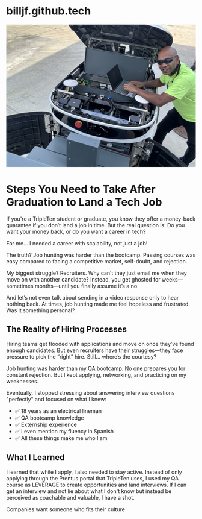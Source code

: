 # billjf.github.tech
![Header Image](https://github.com/billjf/billjf.github.tech/blob/main/billpython.JPEG)

# Steps You Need to Take After Graduation to Land a Tech Job

If you're a TripleTen student or graduate, you know they offer a money-back guarantee if you don’t land a job in time. But the real question is: Do you want your money back, or do you want a career in tech?

For me… I needed a career with scalability, not just a job!

The truth? Job hunting was harder than the bootcamp. Passing courses was easy compared to facing a competitive market, self-doubt, and rejection.

My biggest struggle? Recruiters. Why can’t they just email me when they move on with another candidate? Instead, you get ghosted for weeks—sometimes months—until you finally assume it’s a no.

And let’s not even talk about sending in a video response only to hear nothing back. At times, job hunting made me feel hopeless and frustrated. Was it something personal?

## The Reality of Hiring Processes

Hiring teams get flooded with applications and move on once they’ve found enough candidates. But even recruiters have their struggles—they face pressure to pick the “right” hire. Still… where’s the courtesy?

Job hunting was harder than my QA bootcamp. No one prepares you for constant rejection. But I kept applying, networking, and practicing on my weaknesses.

Eventually, I stopped stressing about answering interview questions "perfectly" and focused on what I knew:

- ✅ 18 years as an electrical lineman
- ✅ QA bootcamp knowledge
- ✅ Externship experience
- ✅ I even mention my fluency in Spanish
- ✅ All these things make me who I am

## What I Learned

I learned that while I apply, I also needed to stay active. Instead of only applying through the Prentus portal that TripleTen uses, I used my QA course as LEVERAGE to create opportunities and land interviews. If I can get an interview and not lie about what I don't know but instead be perceived as coachable and valuable, I have a shot.

Companies want someone who fits their culture
